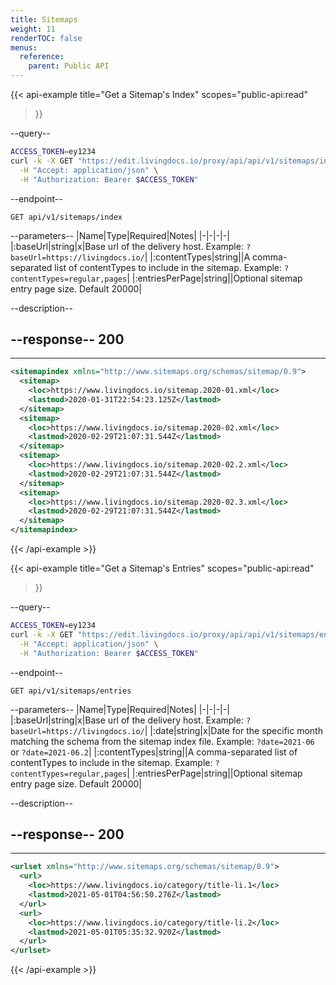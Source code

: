 ```yaml
---
title: Sitemaps
weight: 11
renderTOC: false
menus:
  reference:
    parent: Public API
---
```


{{< api-example
  title="Get a Sitemap's Index"
  scopes="public-api:read"
>}}

--query--

```bash
ACCESS_TOKEN=ey1234
curl -k -X GET "https://edit.livingdocs.io/proxy/api/api/v1/sitemaps/index?baseUrl=https://livingdocs.io" \
  -H "Accept: application/json" \
  -H "Authorization: Bearer $ACCESS_TOKEN"
```

--endpoint--
```
GET api/v1/sitemaps/index
```

--parameters--
|Name|Type|Required|Notes|
|-|-|-|-|
|:baseUrl|string|x|Base url of the delivery host. Example: `?baseUrl=https://livingdocs.io/`|
|:contentTypes|string||A comma-separated list of contentTypes to include in the sitemap. Example: `?contentTypes=regular,pages`|
|:entriesPerPage|string||Optional sitemap entry page size. Default 20000|

--description--

--response--
200
---
---
```xml
<sitemapindex xmlns="http://www.sitemaps.org/schemas/sitemap/0.9">
  <sitemap>
    <loc>https://www.livingdocs.io/sitemap.2020-01.xml</loc>
    <lastmod>2020-01-31T22:54:23.125Z</lastmod>
  </sitemap>
  <sitemap>
    <loc>https://www.livingdocs.io/sitemap.2020-02.xml</loc>
    <lastmod>2020-02-29T21:07:31.544Z</lastmod>
  </sitemap>
  <sitemap>
    <loc>https://www.livingdocs.io/sitemap.2020-02.2.xml</loc>
    <lastmod>2020-02-29T21:07:31.544Z</lastmod>
  </sitemap>
  <sitemap>
    <loc>https://www.livingdocs.io/sitemap.2020-02.3.xml</loc>
    <lastmod>2020-02-29T21:07:31.544Z</lastmod>
  </sitemap>
</sitemapindex>
```

{{< /api-example >}}

{{< api-example
  title="Get a Sitemap's Entries"
  scopes="public-api:read"
>}}

--query--

```bash
ACCESS_TOKEN=ey1234
curl -k -X GET "https://edit.livingdocs.io/proxy/api/api/v1/sitemaps/entries?baseUrl=https://livingdocs.io&date=2021-05" \
  -H "Accept: application/json" \
  -H "Authorization: Bearer $ACCESS_TOKEN"
```

--endpoint--
```
GET api/v1/sitemaps/entries
```

--parameters--
|Name|Type|Required|Notes|
|-|-|-|-|
|:baseUrl|string|x|Base url of the delivery host. Example: `?baseUrl=https://livingdocs.io/`|
|:date|string|x|Date for the specific month matching the schema from the sitemap index file. Example: `?date=2021-06` or `?date=2021-06.2`|
|:contentTypes|string||A comma-separated list of contentTypes to include in the sitemap. Example: `?contentTypes=regular,pages`|
|:entriesPerPage|string||Optional sitemap entry page size. Default 20000|

--description--

--response--
200
---
---
```xml
<urlset xmlns="http://www.sitemaps.org/schemas/sitemap/0.9">
  <url>
    <loc>https://www.livingdocs.io/category/title-li.1</loc>
    <lastmod>2021-05-01T04:56:50.276Z</lastmod>
  </url>
  <url>
    <loc>https://www.livingdocs.io/category/title-li.2</loc>
    <lastmod>2021-05-01T05:35:32.920Z</lastmod>
  </url>
</urlset>
```

{{< /api-example >}}
